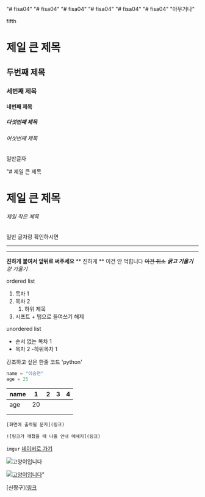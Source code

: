 "# fisa04" 
"# fisa04" 
"# fisa04" 
"# fisa04" 
"# fisa04" 
"# fisa04" 
"아무거나"

fifth

# 제일 큰 제목
## 두번째 제목
### 세번째 제목
#### 네번째 제목
##### 다섯번째 제목
###### 여섯번째 제목
일반글자


"# 제일 큰 제목 
<h1>제일 큰 제목</h1>

###### 제일 작은 제목
일반 글자랑 확인하시면 

--- 
***

__진하게__
**붙여서 앞뒤로 써주세요**
** 진하게 ** 이건 안 먹힙니다
~~이건 취소~~
***굵고 기울기***
*걍 기울기*

ordered list
1. 목차 1
2. 목차 2
     1. 하위 제목 
3. 시프트 + 탭으로 들여쓰기 해제




unordered list
- 순서 없는 목차 1
- 목차 2
     -하위목차 1


강조하고 싶은 한줄 코드 'python'

```python
name = "이승연"
age = 25
```



| name  | 1  | 2 | 3 | 4 |
|-------|----|---|---|---|
| age   | 20 |   |   |   |
|       |    |   |   |   |
|       |    |   |   |   |


```[화면에 출력될 문자](링크)```

```![링크가 깨졌을 때 나올 안내 메세지](링크)```

```imgur```
[네이버로 가기](https://www.naver.com/)

![고양이입니다](https://i.imgur.com/knCvaRQ.png)

[![고양이입니다](https://i.imgur.com/knCvaRQ.png)](https://www.naver.com/)"

[신짱구]([링크](https://imgur.com/6kHeHFg.png)



